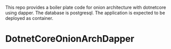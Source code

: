 This repo provides a boiler plate code for onion architecture with  dotnetcore using dapper. The database is postgresql. The application is expected to be deployed as container.
# DotnetCoreOnionArchDapper
